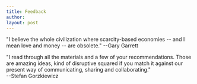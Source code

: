 ```yaml
---
title: Feedback
author: 
layout: post
---
```


"I believe the whole civilization where scarcity-based economies -- and I mean love and money -- are obsolete."
--Gary Garrett

"I read through all the materials and a few of your recommendations. Those are amazing ideas, kind of disruptive squared if you match it against our present way of communicating, sharing and collaborating."  
--Stefan Gorzkiewicz

